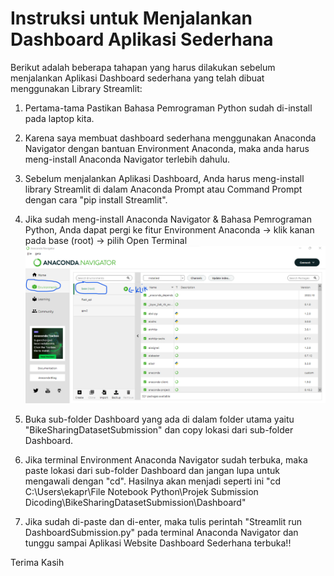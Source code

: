 # Instruksi untuk Menjalankan Dashboard Aplikasi Sederhana

Berikut adalah beberapa tahapan yang harus dilakukan sebelum menjalankan Aplikasi Dashboard sederhana yang telah dibuat menggunakan Library Streamlit:

1. Pertama-tama Pastikan Bahasa Pemrograman Python sudah di-install pada laptop kita.
2. Karena saya membuat dashboard sederhana menggunakan Anaconda Navigator dengan bantuan Environment Anaconda, maka anda harus meng-install Anaconda Navigator terlebih dahulu.
3. Sebelum menjalankan Aplikasi Dashboard, Anda harus meng-install library Streamlit di dalam Anaconda Prompt atau Command Prompt dengan cara "pip install Streamlit".
4. Jika sudah meng-install Anaconda Navigator & Bahasa Pemrograman Python, Anda dapat pergi ke fitur Environment Anaconda -> klik kanan pada base (root) -> pilih Open Terminal
![Alt text](image.png)

5. Buka sub-folder Dashboard yang ada di dalam folder utama yaitu "BikeSharingDatasetSubmission" dan copy lokasi dari sub-folder Dashboard.
6. Jika terminal Environment Anaconda Navigator sudah terbuka, maka paste lokasi dari sub-folder Dashboard dan jangan lupa untuk mengawali dengan "cd". Hasilnya akan menjadi seperti ini
"cd C:\Users\ekapr\File Notebook Python\Projek Submission Dicoding\BikeSharingDatasetSubmission\Dashboard"
7. Jika sudah di-paste dan di-enter, maka tulis perintah "Streamlit run DashboardSubmission.py" pada terminal Anaconda Navigator dan tunggu sampai Aplikasi Website Dashboard Sederhana terbuka!!

Terima Kasih